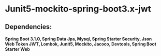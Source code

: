 # Junit5-mockito-spring-boot3.x-jwt

## Dependencies:

#### Spring Boot 3.1.0, Spring Data Jpa, Mysql, Spring Starter Security, Json Web Token JWT, Lombok, Junit5, Mockito, Jacoco, Devtools, Spring Boot Starter Web
